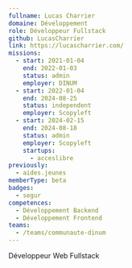 ```yaml
---
fullname: Lucas Charrier
domaine: Développement
role: Développeur Fullstack
github: LucasCharrier
link: https://lucascharrier.com/
missions:
  - start: 2021-01-04
    end: 2022-01-03
    status: admin
    employer: DINUM
  - start: 2022-01-04
    end: 2024-08-25
    status: independent
    employer: Scopyleft
  - start: 2024-02-15
    end: 2024-08-18
    status: admin
    employer: Scopyleft
    startups:
      - acceslibre
previously:
  - aides.jeunes
memberType: beta
badges:
  - segur
competences:
  - Développement Backend
  - Développement Frontend
teams:
  - /teams/communaute-dinum
---
```

Développeur Web Fullstack